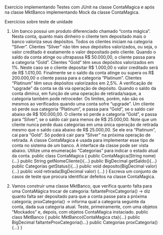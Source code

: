 Exercício implementando Testes com JUnit na classe ContaMagica e após na classe MktBanco implementando Mock da classe ContaMagica.

Exercícios sobre teste de unidade
1) Um banco possui um produto diferenciado chamado “conta mágica”. Nesta conta, quanto mais dinheiro o cliente tem depositado mais o banco valoriza seus depósitos. Todos os clientes iniciam na categoria “Silver”. Clientes “Silver” não têm seus depósitos valorizados, ou seja, o valor creditado é exatamente o valor depositado pelo cliente. Quando o saldo da conta atinge ou ultrapassa R$ 50.000,00, o cliente passa para a categoria “Gold”. Clientes “Gold” têm seus depósitos valorizados em 1%. Neste caso se o cliente depositar R$ 1.000,00 o valor creditado será de R$ 1.010,00. Finalmente se o saldo da conta atinge ou supera os R$ 200.000,00 o cliente passa para a categoria “Platinum”. Clientes “Platinum” têm seus depósitos valorizados em 2,5%. A verificação de “upgrade” da conta se dá via operação de depósito.
Quando o saldo da conta diminui, em função de uma operação de retirada/saque, a categoria também pode retroceder. Os limites, porém, não são os mesmos ao verificados quando uma conta sofre “upgrade”. Um cliente só perde sua categoria “Platinum”, e passa para “Gold”, se o saldo cair abaixo de R$ 100.000,00. O cliente só perde a categoria “Gold”, e passa para “Silver”, se o saldo cair para menos de R$ 25.000,00. Note que um cliente nunca perde duas categorias em uma única operação de retirada mesmo que o saldo caia abaixo de R$ 25.000,00. Se ele era “Platinum”, cai para “Gold”. Só poderá cair para “Silver” na próxima operação de retirada.
A classe ContaMagica é usada para implementar esse tipo de conta no sistema de um banco. A interface da classe pode ser vista abaixo. Utilize uma enumeração “Categorias” para indicar o estado atual da conta.
public class ContaMagica {
public ContaMagica(String nome){…}
public String getNomeCliente(){…}
public BigDecimal getSaldo(){…}
public Categorias getStatus(){…}
public void deposito(BigDecimal valor) {…}
public void retirada(BigDecimal valor) {…}
}
Escreva um conjunto de casos de teste que procura identificar defeitos na classe ContaMagica.

2) Vamos construir uma classe MktBanco, que verifica quanto falta para uma ContaMágica trocar de categoria:
faltanteProxCategoria() -> diz quanto falta ser depositado para que a conta passe para a próxima categoria;
proxCategoria() -> informa qual a categoria seguinte da conta, dada sua categoria atual.
Teste, primeiramente, com uma objetos “Mockados” e, depois, com objetos ContaMagica instaciado.
public class MktBanco {
public MktBanco(ContaMagica cta){…}
public BigDecimal faltanteProxCategoria()…}
public Categorias proxCategoria(){…}
}
